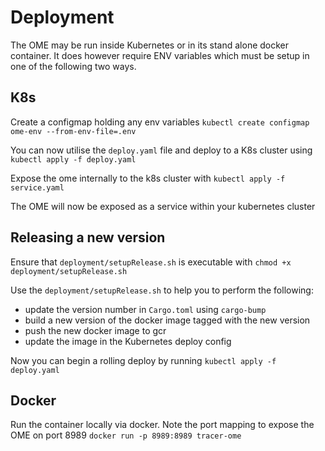 # Deployment
The OME may be run inside Kubernetes or in its stand alone docker container. It does however require ENV variables which must be setup in one of the following two ways.

## K8s
Create a configmap holding any env variables
`kubectl create configmap ome-env --from-env-file=.env`

You can now utilise the `deploy.yaml` file and deploy to a K8s cluster using `kubectl apply -f deploy.yaml`

Expose the ome internally to the k8s cluster with `kubectl apply -f service.yaml`

The OME will now be exposed as a service within your kubernetes cluster
## Releasing a new version

Ensure that `deployment/setupRelease.sh` is executable with `chmod +x deployment/setupRelease.sh`

Use the `deployment/setupRelease.sh` to help you to perform the following:

- update the version number in `Cargo.toml` using `cargo-bump`
- build a new version of the docker image tagged with the new version
- push the new docker image to gcr
- update the image in the Kubernetes deploy config

Now you can begin a rolling deploy by running `kubectl apply -f deploy.yaml`

## Docker
Run the container locally via docker. Note the port mapping to expose the OME on port 8989
`docker run -p 8989:8989 tracer-ome`
